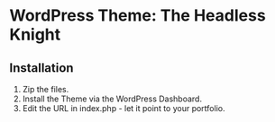 # WordPress Theme: The Headless Knight

## Installation

1. Zip the files.
2. Install the Theme via the WordPress Dashboard.
3. Edit the URL in index.php - let it point to your portfolio.
